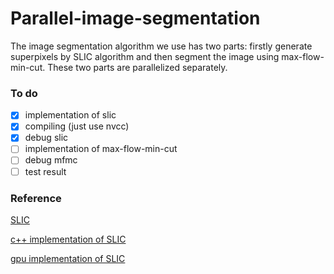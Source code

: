 # Parallel-image-segmentation

The image segmentation algorithm we use has two parts: firstly generate superpixels by SLIC algorithm and then segment the image using max-flow-min-cut.
These two parts are parallelized separately.

### To do

- [x] implementation of slic
- [x] compiling (just use nvcc)
- [x] debug slic
- [ ] implementation of max-flow-min-cut
- [ ] debug mfmc
- [ ] test result

### Reference
[SLIC](http://citeseerx.ist.psu.edu/viewdoc/download?doi=10.1.1.165.8269&rep=rep1&type=pdf)

[c++ implementation of SLIC](https://github.com/PSMM/SLIC-Superpixels)

[gpu implementation of SLIC](https://github.com/carlren/gSLICr)

